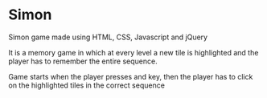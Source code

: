 # Simon

Simon game made using HTML, CSS, Javascript and jQuery

It is a memory game in which at every level a new tile is highlighted and the player has to remember the entire sequence.

Game starts when the player presses and key, then the player has to click on the highlighted tiles in the correct sequence